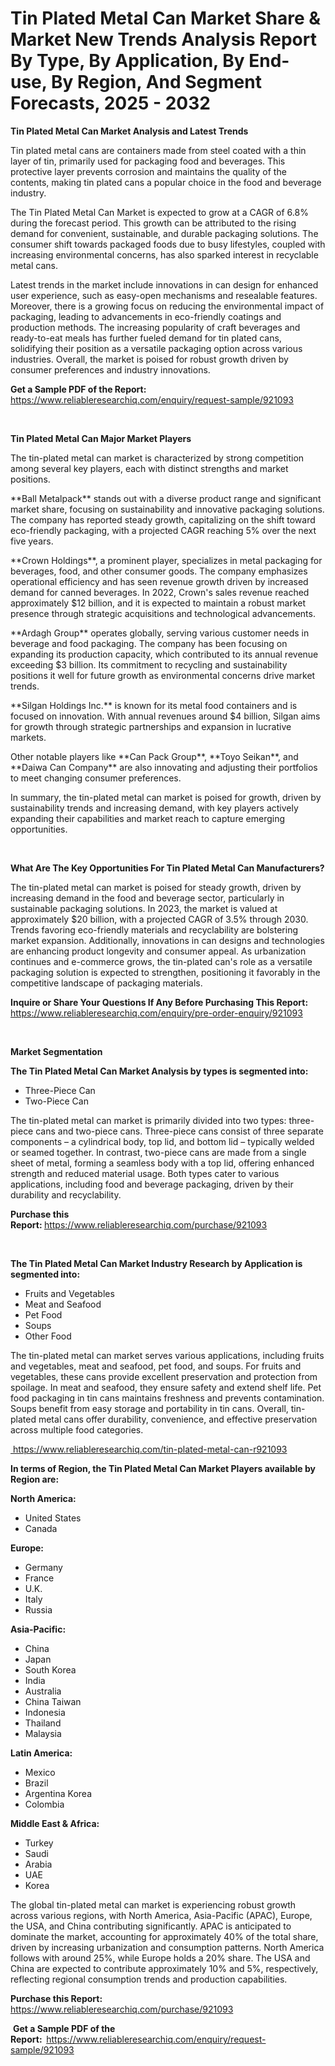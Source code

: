 <p><h1>Tin Plated Metal Can Market Share & Market New Trends Analysis Report By Type, By Application, By End-use, By Region, And Segment Forecasts, 2025 - 2032</h1></p><p><strong>Tin Plated Metal Can Market Analysis and Latest Trends</strong></p>
<p><p>Tin plated metal cans are containers made from steel coated with a thin layer of tin, primarily used for packaging food and beverages. This protective layer prevents corrosion and maintains the quality of the contents, making tin plated cans a popular choice in the food and beverage industry.</p><p>The Tin Plated Metal Can Market is expected to grow at a CAGR of 6.8% during the forecast period. This growth can be attributed to the rising demand for convenient, sustainable, and durable packaging solutions. The consumer shift towards packaged foods due to busy lifestyles, coupled with increasing environmental concerns, has also sparked interest in recyclable metal cans.</p><p>Latest trends in the market include innovations in can design for enhanced user experience, such as easy-open mechanisms and resealable features. Moreover, there is a growing focus on reducing the environmental impact of packaging, leading to advancements in eco-friendly coatings and production methods. The increasing popularity of craft beverages and ready-to-eat meals has further fueled demand for tin plated cans, solidifying their position as a versatile packaging option across various industries. Overall, the market is poised for robust growth driven by consumer preferences and industry innovations.</p></p>
<p><strong>Get a Sample PDF of the Report:&nbsp;</strong> <a href="https://www.reliableresearchiq.com/enquiry/request-sample/921093?utm_campaign=2947&utm_medium=2&utm_source=Github&utm_content=ia&utm_term=19042025&utm_id=tin-plated-metal-can">https://www.reliableresearchiq.com/enquiry/request-sample/921093</a></p>
<p>&nbsp;</p>
<p><strong>Tin Plated Metal Can Major Market Players</strong></p>
<p><p>The tin-plated metal can market is characterized by strong competition among several key players, each with distinct strengths and market positions. </p><p>**Ball Metalpack** stands out with a diverse product range and significant market share, focusing on sustainability and innovative packaging solutions. The company has reported steady growth, capitalizing on the shift toward eco-friendly packaging, with a projected CAGR reaching 5% over the next five years. </p><p>**Crown Holdings**, a prominent player, specializes in metal packaging for beverages, food, and other consumer goods. The company emphasizes operational efficiency and has seen revenue growth driven by increased demand for canned beverages. In 2022, Crown's sales revenue reached approximately $12 billion, and it is expected to maintain a robust market presence through strategic acquisitions and technological advancements.</p><p>**Ardagh Group** operates globally, serving various customer needs in beverage and food packaging. The company has been focusing on expanding its production capacity, which contributed to its annual revenue exceeding $3 billion. Its commitment to recycling and sustainability positions it well for future growth as environmental concerns drive market trends.</p><p>**Silgan Holdings Inc.** is known for its metal food containers and is focused on innovation. With annual revenues around $4 billion, Silgan aims for growth through strategic partnerships and expansion in lucrative markets.</p><p>Other notable players like **Can Pack Group**, **Toyo Seikan**, and **Daiwa Can Company** are also innovating and adjusting their portfolios to meet changing consumer preferences. </p><p>In summary, the tin-plated metal can market is poised for growth, driven by sustainability trends and increasing demand, with key players actively expanding their capabilities and market reach to capture emerging opportunities.</p></p>
<p>&nbsp;</p>
<p><strong>What Are The Key Opportunities For Tin Plated Metal Can Manufacturers?</strong></p>
<p><p>The tin-plated metal can market is poised for steady growth, driven by increasing demand in the food and beverage sector, particularly in sustainable packaging solutions. In 2023, the market is valued at approximately $20 billion, with a projected CAGR of 3.5% through 2030. Trends favoring eco-friendly materials and recyclability are bolstering market expansion. Additionally, innovations in can designs and technologies are enhancing product longevity and consumer appeal. As urbanization continues and e-commerce grows, the tin-plated can's role as a versatile packaging solution is expected to strengthen, positioning it favorably in the competitive landscape of packaging materials.</p></p>
<p><strong>Inquire or Share Your Questions If Any Before Purchasing This Report:</strong> <a href="https://www.reliableresearchiq.com/enquiry/pre-order-enquiry/921093?utm_campaign=2947&utm_medium=2&utm_source=Github&utm_content=ia&utm_term=19042025&utm_id=tin-plated-metal-can">https://www.reliableresearchiq.com/enquiry/pre-order-enquiry/921093</a></p>
<p>&nbsp;</p>
<p><strong>Market Segmentation</strong></p>
<p><strong>The Tin Plated Metal Can Market Analysis by types is segmented into:</strong></p>
<p><ul><li>Three-Piece Can</li><li>Two-Piece Can</li></ul></p>
<p><p>The tin-plated metal can market is primarily divided into two types: three-piece cans and two-piece cans. Three-piece cans consist of three separate components – a cylindrical body, top lid, and bottom lid – typically welded or seamed together. In contrast, two-piece cans are made from a single sheet of metal, forming a seamless body with a top lid, offering enhanced strength and reduced material usage. Both types cater to various applications, including food and beverage packaging, driven by their durability and recyclability.</p></p>
<p><strong>Purchase this Report:&nbsp;</strong><a href="https://www.reliableresearchiq.com/purchase/921093?utm_campaign=2947&utm_medium=2&utm_source=Github&utm_content=ia&utm_term=19042025&utm_id=tin-plated-metal-can">https://www.reliableresearchiq.com/purchase/921093</a></p>
<p>&nbsp;</p>
<p><strong>The Tin Plated Metal Can Market Industry Research by Application is segmented into:</strong></p>
<p><ul><li>Fruits and Vegetables</li><li>Meat and Seafood</li><li>Pet Food</li><li>Soups</li><li>Other Food</li></ul></p>
<p><p>The tin-plated metal can market serves various applications, including fruits and vegetables, meat and seafood, pet food, and soups. For fruits and vegetables, these cans provide excellent preservation and protection from spoilage. In meat and seafood, they ensure safety and extend shelf life. Pet food packaging in tin cans maintains freshness and prevents contamination. Soups benefit from easy storage and portability in tin cans. Overall, tin-plated metal cans offer durability, convenience, and effective preservation across multiple food categories.</p></p>
<p><a href="https://www.reliableresearchiq.com/tin-plated-metal-can-r921093?utm_campaign=2947&utm_medium=2&utm_source=Github&utm_content=ia&utm_term=19042025&utm_id=tin-plated-metal-can">&nbsp;https://www.reliableresearchiq.com/tin-plated-metal-can-r921093</a></p>
<p><strong>In terms of Region, the Tin Plated Metal Can Market Players available by Region are:</strong></p>
<p>
    <p> <strong> North America: </strong>
        <ul>
            <li>United States</li>
            <li>Canada</li>
        </ul>
        </p> 
    <p> <strong> Europe: </strong>
        <ul>
            <li>Germany</li>
            <li>France</li>
            <li>U.K.</li>
            <li>Italy</li>
            <li>Russia</li>
        </ul>
        </p> 
    <p> <strong> Asia-Pacific: </strong>
        <ul>
            <li>China</li>
            <li>Japan</li>
            <li>South Korea</li>
            <li>India</li>
            <li>Australia</li>
            <li>China Taiwan</li>
            <li>Indonesia</li>
            <li>Thailand</li>
            <li>Malaysia</li>
        </ul>
        </p> 
    <p> <strong> Latin America: </strong>
        <ul>
            <li>Mexico</li>
            <li>Brazil</li>
            <li>Argentina Korea</li>
            <li>Colombia</li>
        </ul>
        </p> 
    <p> <strong> Middle East & Africa: </strong>
        <ul>
            <li>Turkey</li>
            <li>Saudi</li>
            <li>Arabia</li>
            <li>UAE</li>
            <li>Korea</li>
        </ul>
    </p>
    </p>
<p><p>The global tin-plated metal can market is experiencing robust growth across various regions, with North America, Asia-Pacific (APAC), Europe, the USA, and China contributing significantly. APAC is anticipated to dominate the market, accounting for approximately 40% of the total share, driven by increasing urbanization and consumption patterns. North America follows with around 25%, while Europe holds a 20% share. The USA and China are expected to contribute approximately 10% and 5%, respectively, reflecting regional consumption trends and production capabilities.</p></p>
<p><strong>Purchase this Report: </strong><a href="https://www.reliableresearchiq.com/purchase/921093?utm_campaign=2947&utm_medium=2&utm_source=Github&utm_content=ia&utm_term=19042025&utm_id=tin-plated-metal-can">https://www.reliableresearchiq.com/purchase/921093</a></p>
<p>&nbsp;<strong>Get a Sample PDF of the Report:&nbsp;&nbsp;</strong><a href="https://www.reliableresearchiq.com/enquiry/request-sample/921093?utm_campaign=2947&utm_medium=2&utm_source=Github&utm_content=ia&utm_term=19042025&utm_id=tin-plated-metal-can">https://www.reliableresearchiq.com/enquiry/request-sample/921093</a></p>
<p><strong></strong></p>
<p><p></p><p></p><p></p></p>